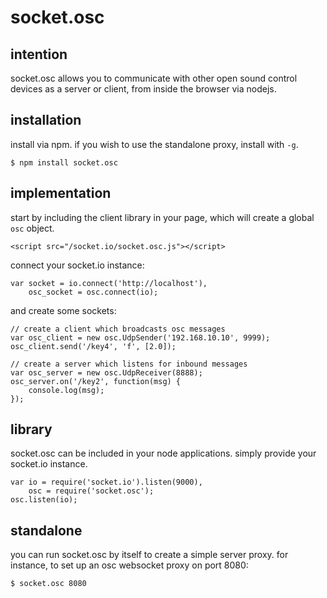 socket.osc
===

intention
---
socket.osc allows you to communicate with other open sound control devices as a server or client, from inside the browser via nodejs.

installation
---
install via npm. if you wish to use the standalone proxy, install with `-g`.

    $ npm install socket.osc

implementation
---
start by including the client library in your page, which will create a global `osc` object.

    <script src="/socket.io/socket.osc.js"></script>

connect your socket.io instance:

    var socket = io.connect('http://localhost'),
        osc_socket = osc.connect(io);

and create some sockets:

    // create a client which broadcasts osc messages
    var osc_client = new osc.UdpSender('192.168.10.10', 9999);
    osc_client.send('/key4', 'f', [2.0]);

    // create a server which listens for inbound messages
    var osc_server = new osc.UdpReceiver(8888);
    osc_server.on('/key2', function(msg) {
        console.log(msg);
    });

library
---
socket.osc can be included in your node applications. simply provide your socket.io instance.

    var io = require('socket.io').listen(9000),
        osc = require('socket.osc');
    osc.listen(io);

standalone
---
you can run socket.osc by itself to create a simple server proxy. for instance, to set up an osc websocket proxy on port 8080:

    $ socket.osc 8080